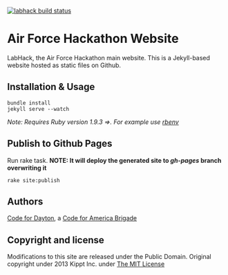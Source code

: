 [![labhack build status](https://travis-ci.org/Wright-Brothers-Institute/labhack.svg)](https://travis-ci.org/Wright-Brothers-Institute/labhack)

# Air Force Hackathon Website
LabHack, the Air Force Hackathon main website. This is a Jekyll-based website hosted as static files on Github.

## Installation & Usage
    bundle install
    jekyll serve --watch

_Note: Requires Ruby version 1.9.3 =>. For example use [rbenv](https://github.com/sstephenson/rbenv)_   
    
## Publish to Github Pages
Run rake task. **NOTE: It will deploy the generated site to _gh-pages_ branch overwriting it**    
``` 
rake site:publish
```

## Authors
[Code for Dayton](http://codefordayton.org), a [Code for America Brigade](http://www.codeforamerica.org)


## Copyright and license

Modifications to this site are released under the Public Domain.
Original copyright under 2013 Kippt Inc. under [The MIT License ](LICENSE)
